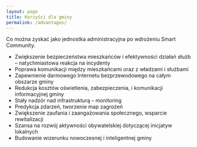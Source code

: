 ```yaml
---
layout: page
title: Korzyści dla gminy
permalink: /advantages/
---
```


Co można zyskać jako jednostka administracyjna po wdrożeniu Smart Community.

-	Zwiększenie bezpieczeństwa mieszkańców i efektywności działań służb – natychmiastowa reakcja na incydenty
-	Poprawa komunikacji między mieszkańcami oraz z władzami i służbami
-	Zapewnienie darmowego Internetu bezprzewodowego na całym obszarze gminy
-	Redukcja kosztów oświetlenia, zabezpieczenia, i komunikacji informacyjnej gminy
-	Stały nadzór nad infrastrukturą – monitoring
-	Predykcja zdarzeń,  tworzenie map zagrożeń
-	Zwiększenie zaufania i zaangażowania społecznego, wsparcie rewitalizacji
-	Szansa na rozwój aktywności obywatelskiej dotyczącej inicjatyw lokalnych
-	Budowanie wizerunku nowoczesnej i inteligentnej gminy
